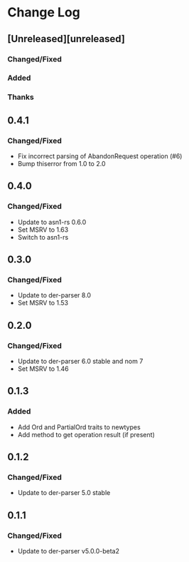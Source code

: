 # Change Log

## [Unreleased][unreleased]

### Changed/Fixed

### Added

### Thanks

## 0.4.1

### Changed/Fixed

- Fix incorrect parsing of AbandonRequest operation (#6)
- Bump thiserror from 1.0 to 2.0

## 0.4.0

### Changed/Fixed

- Update to asn1-rs 0.6.0
- Set MSRV to 1.63
- Switch to asn1-rs

## 0.3.0

### Changed/Fixed

- Update to der-parser 8.0
- Set MSRV to 1.53

## 0.2.0

### Changed/Fixed

- Update to der-parser 6.0 stable and nom 7
- Set MSRV to 1.46

## 0.1.3

### Added

- Add Ord and PartialOrd traits to newtypes
- Add method to get operation result (if present)

## 0.1.2

### Changed/Fixed

- Update to der-parser 5.0 stable

## 0.1.1

### Changed/Fixed

- Update to der-parser v5.0.0-beta2


